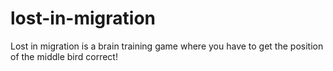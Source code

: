 # lost-in-migration
Lost in migration is a brain training game where you have to get the position of the middle bird correct!
